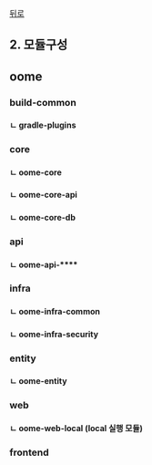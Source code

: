 [뒤로](../README.md)
## 2. 모듈구성

## oome

### build-common
#### ㄴ gradle-plugins

### core
#### ㄴ oome-core
#### ㄴ oome-core-api
#### ㄴ oome-core-db

### api
#### ㄴ oome-api-****

### infra
#### ㄴ oome-infra-common
#### ㄴ oome-infra-security

### entity
#### ㄴ oome-entity

### web
#### ㄴ oome-web-local (local 실행 모듈)

### frontend
